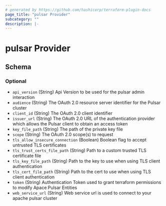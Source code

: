 ```yaml
---
# generated by https://github.com/hashicorp/terraform-plugin-docs
page_title: "pulsar Provider"
subcategory: ""
description: |-
---
```


# pulsar Provider

<!-- schema generated by tfplugindocs -->

## Schema

### Optional

- `api_version` (String) Api Version to be used for the pulsar admin interaction
- `audience` (String) The OAuth 2.0 resource server identifier for the Pulsar cluster
- `client_id` (String) The OAuth 2.0 client identifier
- `issuer_url` (String) The OAuth 2.0 URL of the authentication provider which allows the
  Pulsar client to obtain an access token
- `key_file_path` (String) The path of the private key file
- `scope` (String) The OAuth 2.0 scope(s) to request
- `tls_allow_insecure_connection` (Boolean) Boolean flag to accept untrusted TLS certificates
- `tls_trust_certs_file_path` (String) Path to a custom trusted TLS certificate file
- `tls_key_file_path` (String) Path to the key to use when using TLS client authentication
- `tls_cert_file_path` (String) Path to the cert to use when using TLS client authentication
- `token` (String) Authentication Token used to grant terraform permissions
  to modify Apace Pulsar Entities
- `web_service_url` (String) Web service url is used to connect to your apache pulsar cluster
